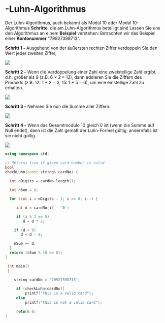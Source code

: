# -Luhn-Algorithmus
Der Luhn-Algorithmus, auch bekannt als Modul 10 oder Modul 10-Algorithmus
 **Schritte**, die am Luhn-Algorithmus beteiligt sind
 Lassen Sie uns den Algorithmus an einem **Beispiel** verstehen:
 Betrachten wir das Beispiel einer **Kontonummer** "79927398713".

**Schritt 1 -**  Ausgehend von der äußersten rechten Ziffer verdoppeln Sie den Wert jeder zweiten Ziffer,

![](https://github.com/killuahh/-Luhn-Algorithmus/blob/master/gfgedit-300x60.png)

**Schritt 2 -** Wenn die Verdoppelung einer Zahl eine zweistellige Zahl ergibt, d.h. größer als 9 (z.B. 6 × 2 = 12), dann addieren Sie die Ziffern des Produkts (z.B. 12: 1 + 2 = 3, 15: 1 + 5 = 6), um eine einstellige Zahl zu erhalten.

![](https://github.com/killuahh/-Luhn-Algorithmus/blob/master/gfg3-3-300x81.png)

**Schritt 3 -** Nehmen Sie nun die Summe aller Ziffern.

![](https://github.com/killuahh/-Luhn-Algorithmus/blob/master/SummeZiffern.png)

**Schritt 4 -** Wenn das Gesamtmodulo 10 gleich 0 ist (wenn die Summe auf Null endet), dann ist die Zahl gemäß der Luhn-Formel gültig; andernfalls ist sie nicht gültig.

![](https://github.com/killuahh/-Luhn-Algorithmus/blob/master/gfg2-2-300x101.png)
```cpp
using namespace std; 

// Returns true if given card number is valid
bool 
checkLuhn(const string& cardNo) {
  
  int nDigits = cardNo.length();

  int nSum = 0;

  for (int i = nDigits - 1; i >= 0; i--) {

     int d = cardNo[i] - '0';

     if (i % 2 == 0)
        d = d * 2;

    if (d > 9)
       d = d - 9;

    nSum += d;
  }
  return (nSum % 10 == 0);
}

 int main() 
 { 
    
    string cardNo = "79927398713"; 

     if (checkLuhn(cardNo)) 
         printf("This is a valid card"); 
     else
         printf("This is not a valid card"); 

     return 0; 
}
```




